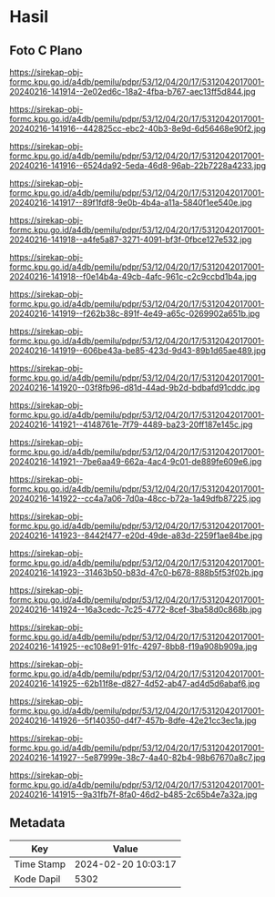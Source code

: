 # Hasil

## Foto C Plano

https://sirekap-obj-formc.kpu.go.id/a4db/pemilu/pdpr/53/12/04/20/17/5312042017001-20240216-141914--2e02ed6c-18a2-4fba-b767-aec13ff5d844.jpg

https://sirekap-obj-formc.kpu.go.id/a4db/pemilu/pdpr/53/12/04/20/17/5312042017001-20240216-141916--442825cc-ebc2-40b3-8e9d-6d56468e90f2.jpg

https://sirekap-obj-formc.kpu.go.id/a4db/pemilu/pdpr/53/12/04/20/17/5312042017001-20240216-141916--6524da92-5eda-46d8-96ab-22b7228a4233.jpg

https://sirekap-obj-formc.kpu.go.id/a4db/pemilu/pdpr/53/12/04/20/17/5312042017001-20240216-141917--89f1fdf8-9e0b-4b4a-a11a-5840f1ee540e.jpg

https://sirekap-obj-formc.kpu.go.id/a4db/pemilu/pdpr/53/12/04/20/17/5312042017001-20240216-141918--a4fe5a87-3271-4091-bf3f-0fbce127e532.jpg

https://sirekap-obj-formc.kpu.go.id/a4db/pemilu/pdpr/53/12/04/20/17/5312042017001-20240216-141918--f0e14b4a-49cb-4afc-961c-c2c9ccbd1b4a.jpg

https://sirekap-obj-formc.kpu.go.id/a4db/pemilu/pdpr/53/12/04/20/17/5312042017001-20240216-141919--f262b38c-891f-4e49-a65c-0269902a651b.jpg

https://sirekap-obj-formc.kpu.go.id/a4db/pemilu/pdpr/53/12/04/20/17/5312042017001-20240216-141919--606be43a-be85-423d-9d43-89b1d65ae489.jpg

https://sirekap-obj-formc.kpu.go.id/a4db/pemilu/pdpr/53/12/04/20/17/5312042017001-20240216-141920--03f8fb96-d81d-44ad-9b2d-bdbafd91cddc.jpg

https://sirekap-obj-formc.kpu.go.id/a4db/pemilu/pdpr/53/12/04/20/17/5312042017001-20240216-141921--4148761e-7f79-4489-ba23-20ff187e145c.jpg

https://sirekap-obj-formc.kpu.go.id/a4db/pemilu/pdpr/53/12/04/20/17/5312042017001-20240216-141921--7be6aa49-662a-4ac4-9c01-de889fe609e6.jpg

https://sirekap-obj-formc.kpu.go.id/a4db/pemilu/pdpr/53/12/04/20/17/5312042017001-20240216-141922--cc4a7a06-7d0a-48cc-b72a-1a49dfb87225.jpg

https://sirekap-obj-formc.kpu.go.id/a4db/pemilu/pdpr/53/12/04/20/17/5312042017001-20240216-141923--8442f477-e20d-49de-a83d-2259f1ae84be.jpg

https://sirekap-obj-formc.kpu.go.id/a4db/pemilu/pdpr/53/12/04/20/17/5312042017001-20240216-141923--31463b50-b83d-47c0-b678-888b5f53f02b.jpg

https://sirekap-obj-formc.kpu.go.id/a4db/pemilu/pdpr/53/12/04/20/17/5312042017001-20240216-141924--16a3cedc-7c25-4772-8cef-3ba58d0c868b.jpg

https://sirekap-obj-formc.kpu.go.id/a4db/pemilu/pdpr/53/12/04/20/17/5312042017001-20240216-141925--ec108e91-91fc-4297-8bb8-f19a908b909a.jpg

https://sirekap-obj-formc.kpu.go.id/a4db/pemilu/pdpr/53/12/04/20/17/5312042017001-20240216-141925--62b11f8e-d827-4d52-ab47-ad4d5d6abaf6.jpg

https://sirekap-obj-formc.kpu.go.id/a4db/pemilu/pdpr/53/12/04/20/17/5312042017001-20240216-141926--5f140350-d4f7-457b-8dfe-42e21cc3ec1a.jpg

https://sirekap-obj-formc.kpu.go.id/a4db/pemilu/pdpr/53/12/04/20/17/5312042017001-20240216-141927--5e87999e-38c7-4a40-82b4-98b67670a8c7.jpg

https://sirekap-obj-formc.kpu.go.id/a4db/pemilu/pdpr/53/12/04/20/17/5312042017001-20240216-141915--9a31fb7f-8fa0-46d2-b485-2c65b4e7a32a.jpg


## Metadata

| Key        | Value               |
| ---------- | ------------------- |
| Time Stamp | 2024-02-20 10:03:17 |
| Kode Dapil | 5302                |



